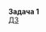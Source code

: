 **Задача 1**  
[ДЗ](https://docs.google.com/document/d/1ictbDzNn_L4H37RDZobhyekFER8AMZ5EQITqje9FWNo/edit?usp=sharing)  
